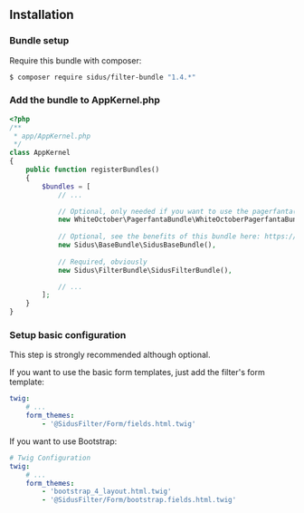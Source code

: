## Installation

### Bundle setup

Require this bundle with composer:

````bash
$ composer require sidus/filter-bundle "1.4.*"
````

### Add the bundle to AppKernel.php

````php
<?php
/**
 * app/AppKernel.php
 */
class AppKernel
{
    public function registerBundles()
    {
        $bundles = [
            // ...

            // Optional, only needed if you want to use the pagerfanta() twig function
            new WhiteOctober\PagerfantaBundle\WhiteOctoberPagerfantaBundle(),
            
            // Optional, see the benefits of this bundle here: https://github.com/VincentChalnot/SidusBaseBundle
            new Sidus\BaseBundle\SidusBaseBundle(),
            
            // Required, obviously
            new Sidus\FilterBundle\SidusFilterBundle(),

            // ...
        ];
    }
}
````

### Setup basic configuration

This step is strongly recommended although optional.

If you want to use the basic form templates, just add the filter's form template:

````yaml
twig:
    # ...
    form_themes:
        - '@SidusFilter/Form/fields.html.twig'
````

If you want to use Bootstrap:

````yaml
# Twig Configuration
twig:
    # ...
    form_themes:
        - 'bootstrap_4_layout.html.twig'
        - '@SidusFilter/Form/bootstrap.fields.html.twig'
````
